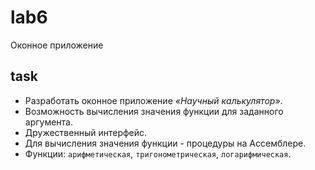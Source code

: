# lab6

Оконное приложение

## task

* Разработать оконное приложение _«Научный калькулятор»_.
* Возможность вычисления значения функции для заданного аргумента.
* Дружественный интерфейс.
* Для вычисления значения функции - процедуры на Ассемблере.
* Функции: `арифметическая`, `тригонометрическая`, `логарифмическая`.
